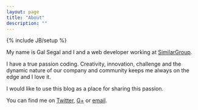 ```yaml
---
layout: page
title: "About"
description: ""
---
```

{% include JB/setup %}

My name is Gal Segal and I and a web developer working at [SimilarGroup].

I have a true passion coding. Creativity, innovation, challenge and the dynamic nature of our company and community keeps me always on the edge and I love it.   

I would like to use this blog as a place for sharing this passion.

You can find me on [Twitter], [G+] or [email]. 

[SimilarGroup]: http://www.similarweb.com
[Twitter]: https://twitter.com/galsegal
[G+]: https://plus.google.com/u/0/103331582319810099054/posts
[email]: mailto:gals@etoro.com
